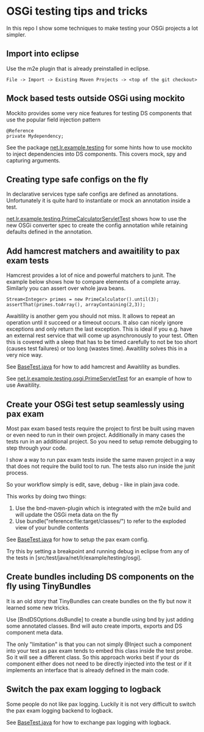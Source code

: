 # OSGi testing tips and tricks

In this repo I show some techniques to make testing your OSGi projects a lot simpler.

## Import into eclipse

Use the m2e plugin that is already preinstalled in eclipse.

```
File -> Import -> Existing Maven Projects -> <top of the git checkout>
```

## Mock based tests outside OSGi using mockito

Mockito provides some very nice features for testing DS components that use the popular field injection pattern

```
@Reference
private Mydependency;
```

See the package [net.lr.example.testing](src/test/java/net/lr/example/testing) for some hints how to use mockito 
to inject dependencies into DS components. This covers mock, spy and capturing arguments.

## Creating type safe configs on the fly

In declarative services type safe configs are defined as annotations. Unfortunately it is quite hard 
to instantiate or mock an annotation inside a test.

[net.lr.example.testing.PrimeCalculatorServletTest](src/test/java/net/lr/example/testing/PrimeCalculatorServletTest.java) shows how to use the new OSGi converter spec to create the config
annotation while retaining defaults defined in the annotation.

## Add hamcrest matchers and awaitility to pax exam tests

Hamcrest provides a lot of nice and powerful matchers to junit. The example below shows how to compare
elements of a complete array. Similarly you can assert over whole java beans.

```
Stream<Integer> primes = new PrimeCalculator().until(3);
assertThat(primes.toArray(), arrayContaining(2,3));
```

Awaitility is another gem you should not miss. It allows to repeat an operation until it succeed or a timeout occurs.
It also can nicely ignore exceptions and only return the last exception. This is ideal if you e.g. have an external rest service that will come up asynchronously to your test. Often this is covered with a sleep that has to be timed carefully to not be too short (causes test failures) or too long (wastes time). Awaitility solves this in a very nice way.

See [BaseTest.java](src/test/java/net/lr/example/testing/osgi/BaseTest.java) for how to add hamcrest and Awaitility
as bundles.

See [net.lr.example.testing.osgi.PrimeServletTest](src/test/java/net/lr/example/testing/osgi/PrimeServletTest.java) for
an example of how to use Awaitility.

## Create your OSGi test setup seamlessly using pax exam

Most pax exam based tests require the project to first be built using maven or even need to run in their own project.
Additionally in many cases the tests run in an additional project. So you need to setup remote debugging to step through your code.

I show a way to run pax exam tests inside the same maven project in a way that does not require the build tool to run.
The tests also run inside the junit process.

So your workflow simply is edit, save, debug - like in plain java code. 

This works by doing two things:

1. Use the bnd-maven-plugin which is integrated with the m2e build and will update the OSGi meta data on the fly
2. Use bundle("reference:file:target/classes/") to refer to the exploded view of your bundle contents

See [BaseTest.java](src/test/java/net/lr/example/testing/osgi/BaseTest.java) for how to setup the pax exam config.

Try this by setting a breakpoint and running debug in eclipse from any of the tests in [src/test/java/net/lr/example/testing/osgi].

## Create bundles including DS components on the fly using TinyBundles

It is an old story that TinyBundles can create bundles on the fly but now it learned some new tricks.

Use [BndDSOptions.dsBundle] to create a bundle using bnd by just adding some annotated classes. Bnd will auto create imports, exports and DS component meta data. 

The only "limitation" is that you can not simply @Inject such a component into your test as pax exam tends to embed this class inside the test probe. So it will see a different class. So this approach works best if your ds component either does not need to be directly injected into the test or if it implements an interface that is already defined in the main code.

## Switch the pax exam logging to logback

Some people do not like pax logging. Luckily it is not very difficult to switch the pax exam logging backend to logback.

See [BaseTest.java](src/test/java/net/lr/example/testing/osgi/BaseTest.java) for how to exchange pax logging with logback.
